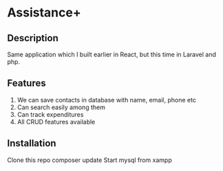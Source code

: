 # Assistance+

## Description

Same application which I built earlier in React, but this time in Laravel and php.

## Features
1. We can save contacts in database with name, email, phone etc
2. Can search easily among them
3. Can track expenditures
4. All CRUD features available

## Installation

Clone this repo
composer update
Start mysql from xampp

